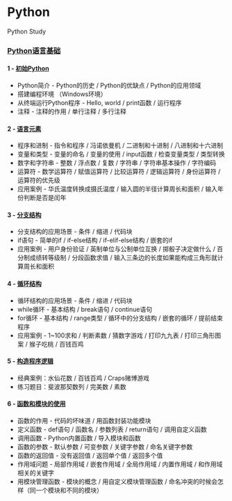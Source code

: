 # Python
Python Study


### [Python语言基础](https://github.com/z-Endeavor/Python/tree/master/Python%E8%AF%AD%E8%A8%80%E5%9F%BA%E7%A1%80)

#### 1 - [初始Python](https://github.com/z-Endeavor/Python/blob/master/Python%E8%AF%AD%E8%A8%80%E5%9F%BA%E7%A1%80/1-%E5%88%9D%E8%AF%86Python.md)

 - Python简介 - Python的历史 / Python的优缺点 / Python的应用领域
 - 搭建编程环境 （Windows环境）
 - 从终端运行Python程序 - Hello, world / print函数 / 运行程序
 - 注释 - 注释的作用 / 单行注释 / 多行注释

#### 2 - [语言元素](https://github.com/z-Endeavor/Python/blob/master/Python%E8%AF%AD%E8%A8%80%E5%9F%BA%E7%A1%80/2-%E8%AF%AD%E8%A8%80%E5%85%83%E7%B4%A0.md)

 - 程序和进制 - 指令和程序 / 冯诺依曼机 / 二进制和十进制 / 八进制和十六进制
 - 变量和类型 - 变量的命名 / 变量的使用 / input函数 / 检查变量类型 / 类型转换
 - 数字和字符串 - 整数 / 浮点数 / 复数 / 字符串 / 字符串基本操作 / 字符编码
 - 运算符 - 数学运算符 / 赋值运算符 / 比较运算符 / 逻辑运算符 / 身份运算符 / 运算符的优先级
 - 应用案例 - 华氏温度转换成摄氏温度 / 输入圆的半径计算周长和面积 / 输入年份判断是否是闰年

 #### 3 - [分支结构](https://github.com/z-Endeavor/Python/blob/master/Python%E8%AF%AD%E8%A8%80%E5%9F%BA%E7%A1%80/3-%E5%88%86%E6%94%AF%E7%BB%93%E6%9E%84.md)

 - 分支结构的应用场景 - 条件 / 缩进 / 代码块 
 - if语句 - 简单的if / if-else结构 / if-elif-else结构 / 嵌套的if
 - 应用案例 - 用户身份验证 / 英制单位与公制单位互换 / 掷骰子决定做什么 / 百分制成绩转等级制 / 分段函数求值 / 输入三条边的长度如果能构成三角形就计算周长和面积

 #### 4 - [循环结构](https://github.com/z-Endeavor/Python/blob/master/Python%E8%AF%AD%E8%A8%80%E5%9F%BA%E7%A1%80/4-%E5%BE%AA%E7%8E%AF%E7%BB%93%E6%9E%84.md)

 - 循环结构的应用场景 - 条件 / 缩进 / 代码块
 - while循环 - 基本结构 / break语句 / continue语句
 - for循环 - 基本结构 / range类型 / 循环中的分支结构 / 嵌套的循环 / 提前结束程序
 - 应用案例 - 1~100求和 / 判断素数 / 猜数字游戏 / 打印九九表 / 打印三角形图案 / 猴子吃桃 / 百钱百鸡

 #### 5 - [构造程序逻辑](https://github.com/z-Endeavor/Python/blob/master/Python%E8%AF%AD%E8%A8%80%E5%9F%BA%E7%A1%80/5-%E6%9E%84%E9%80%A0%E7%A8%8B%E5%BA%8F%E9%80%BB%E8%BE%91.md)

 - 经典案例：水仙花数 / 百钱百鸡 / Craps赌博游戏
 - 练习题目：斐波那契数列 / 完美数 / 素数
 
#### 6 - [函数和模块的使用](https://github.com/z-Endeavor/Python/blob/master/Python%E8%AF%AD%E8%A8%80%E5%9F%BA%E7%A1%80/6-%E5%87%BD%E6%95%B0%E5%92%8C%E6%A8%A1%E5%9D%97%E7%9A%84%E4%BD%BF%E7%94%A8.md)
 - 函数的作用 - 代码的坏味道 / 用函数封装功能模块
 - 定义函数 - def语句 / 函数名 / 参数列表 / return语句 / 调用自定义函数
 - 调用函数 - Python内置函数 / 导入模块和函数
 - 函数的参数 - 默认参数 / 可变参数 / 关键字参数 / 命名关键字参数
 - 函数的返回值 - 没有返回值 / 返回单个值 / 返回多个值
 - 作用域问题 - 局部作用域 / 嵌套作用域 / 全局作用域 / 内置作用域 / 和作用域相关的关键字
 - 用模块管理函数 - 模块的概念 / 用自定义模块管理函数 / 命名冲突的时候会怎样（同一个模块和不同的模块）